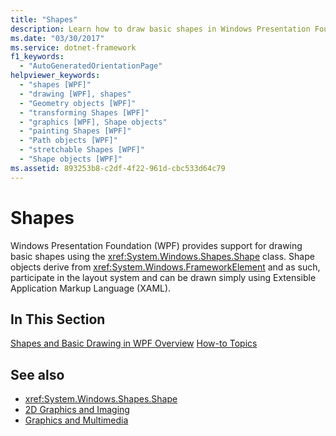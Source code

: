 ```yaml
---
title: "Shapes"
description: Learn how to draw basic shapes in Windows Presentation Foundation (WPF).
ms.date: "03/30/2017"
ms.service: dotnet-framework
f1_keywords: 
  - "AutoGeneratedOrientationPage"
helpviewer_keywords: 
  - "shapes [WPF]"
  - "drawing [WPF], shapes"
  - "Geometry objects [WPF]"
  - "transforming Shapes [WPF]"
  - "graphics [WPF], Shape objects"
  - "painting Shapes [WPF]"
  - "Path objects [WPF]"
  - "stretchable Shapes [WPF]"
  - "Shape objects [WPF]"
ms.assetid: 893253b8-c2df-4f22-961d-cbc533d64c79
---
```

# Shapes

Windows Presentation Foundation (WPF) provides support for drawing basic shapes using the <xref:System.Windows.Shapes.Shape> class. Shape objects derive from <xref:System.Windows.FrameworkElement> and as such, participate in the layout system and can be drawn simply using Extensible Application Markup Language (XAML).

## In This Section

[Shapes and Basic Drawing in WPF Overview](shapes-and-basic-drawing-in-wpf-overview.md)
[How-to Topics](shapes-how-to-topics.md)

## See also

- <xref:System.Windows.Shapes.Shape>
- [2D Graphics and Imaging](../advanced/optimizing-performance-2d-graphics-and-imaging.md)
- [Graphics and Multimedia](index.md)
